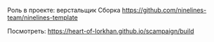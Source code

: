 Роль в проекте: верстальщик
Сборка <a href="https://github.com/ninelines-team/ninelines-template">https://github.com/ninelines-team/ninelines-template</a>

Посмотреть: <a href="https://heart-of-lorkhan.github.io/scampaign/build">https://heart-of-lorkhan.github.io/scampaign/build</a>
